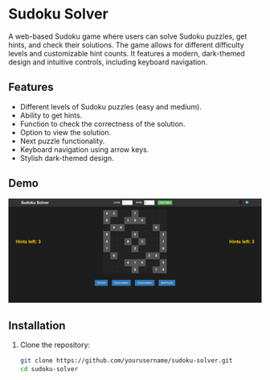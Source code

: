 # Sudoku Solver

A web-based Sudoku game where users can solve Sudoku puzzles, get hints, and check their solutions. The game allows for different difficulty levels and customizable hint counts. It features a modern, dark-themed design and intuitive controls, including keyboard navigation.

## Features

- Different levels of Sudoku puzzles (easy and medium).
- Ability to get hints.
- Function to check the correctness of the solution.
- Option to view the solution.
- Next puzzle functionality.
- Keyboard navigation using arrow keys.
- Stylish dark-themed design.

## Demo

![Sudoku Solver Demo](SudokuDemo.png)

## Installation

1. Clone the repository:

   ```sh
   git clone https://github.com/yourusername/sudoku-solver.git
   cd sudoku-solver

